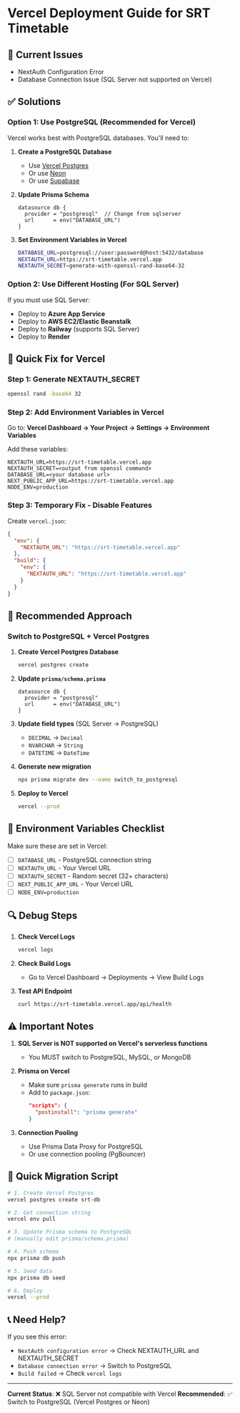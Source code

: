 # Vercel Deployment Guide for SRT Timetable

## 🚨 Current Issues
- NextAuth Configuration Error
- Database Connection Issue (SQL Server not supported on Vercel)

## ✅ Solutions

### Option 1: Use PostgreSQL (Recommended for Vercel)

Vercel works best with PostgreSQL databases. You'll need to:

1. **Create a PostgreSQL Database**
   - Use [Vercel Postgres](https://vercel.com/docs/storage/vercel-postgres)
   - Or use [Neon](https://neon.tech/)
   - Or use [Supabase](https://supabase.com/)

2. **Update Prisma Schema**
   ```prisma
   datasource db {
     provider = "postgresql"  // Change from sqlserver
     url      = env("DATABASE_URL")
   }
   ```

3. **Set Environment Variables in Vercel**
   ```bash
   DATABASE_URL=postgresql://user:password@host:5432/database
   NEXTAUTH_URL=https://srt-timetable.vercel.app
   NEXTAUTH_SECRET=generate-with-openssl-rand-base64-32
   ```

### Option 2: Use Different Hosting (For SQL Server)

If you must use SQL Server:
- Deploy to **Azure App Service**
- Deploy to **AWS EC2/Elastic Beanstalk**
- Deploy to **Railway** (supports SQL Server)
- Deploy to **Render**

## 🔧 Quick Fix for Vercel

### Step 1: Generate NEXTAUTH_SECRET

```bash
openssl rand -base64 32
```

### Step 2: Add Environment Variables in Vercel

Go to: **Vercel Dashboard → Your Project → Settings → Environment Variables**

Add these variables:

```
NEXTAUTH_URL=https://srt-timetable.vercel.app
NEXTAUTH_SECRET=<output from openssl command>
DATABASE_URL=<your database url>
NEXT_PUBLIC_APP_URL=https://srt-timetable.vercel.app
NODE_ENV=production
```

### Step 3: Temporary Fix - Disable Features

Create `vercel.json`:

```json
{
  "env": {
    "NEXTAUTH_URL": "https://srt-timetable.vercel.app"
  },
  "build": {
    "env": {
      "NEXTAUTH_URL": "https://srt-timetable.vercel.app"
    }
  }
}
```

## 🎯 Recommended Approach

### Switch to PostgreSQL + Vercel Postgres

1. **Create Vercel Postgres Database**
   ```bash
   vercel postgres create
   ```

2. **Update `prisma/schema.prisma`**
   ```prisma
   datasource db {
     provider = "postgresql"
     url      = env("DATABASE_URL")
   }
   ```

3. **Update field types** (SQL Server → PostgreSQL)
   - `DECIMAL` → `Decimal`
   - `NVARCHAR` → `String`
   - `DATETIME` → `DateTime`

4. **Generate new migration**
   ```bash
   npx prisma migrate dev --name switch_to_postgresql
   ```

5. **Deploy to Vercel**
   ```bash
   vercel --prod
   ```

## 📝 Environment Variables Checklist

Make sure these are set in Vercel:

- [ ] `DATABASE_URL` - PostgreSQL connection string
- [ ] `NEXTAUTH_URL` - Your Vercel URL
- [ ] `NEXTAUTH_SECRET` - Random secret (32+ characters)
- [ ] `NEXT_PUBLIC_APP_URL` - Your Vercel URL
- [ ] `NODE_ENV=production`

## 🔍 Debug Steps

1. **Check Vercel Logs**
   ```bash
   vercel logs
   ```

2. **Check Build Logs**
   - Go to Vercel Dashboard → Deployments → View Build Logs

3. **Test API Endpoint**
   ```bash
   curl https://srt-timetable.vercel.app/api/health
   ```

## ⚠️ Important Notes

1. **SQL Server is NOT supported on Vercel's serverless functions**
   - You MUST switch to PostgreSQL, MySQL, or MongoDB

2. **Prisma on Vercel**
   - Make sure `prisma generate` runs in build
   - Add to `package.json`:
     ```json
     "scripts": {
       "postinstall": "prisma generate"
     }
     ```

3. **Connection Pooling**
   - Use Prisma Data Proxy for PostgreSQL
   - Or use connection pooling (PgBouncer)

## 🚀 Quick Migration Script

```bash
# 1. Create Vercel Postgres
vercel postgres create srt-db

# 2. Get connection string
vercel env pull

# 3. Update Prisma schema to PostgreSQL
# (manually edit prisma/schema.prisma)

# 4. Push schema
npx prisma db push

# 5. Seed data
npx prisma db seed

# 6. Deploy
vercel --prod
```

## 📞 Need Help?

If you see this error:
- `NextAuth configuration error` → Check NEXTAUTH_URL and NEXTAUTH_SECRET
- `Database connection error` → Switch to PostgreSQL
- `Build failed` → Check `vercel logs`

---

**Current Status**: ❌ SQL Server not compatible with Vercel
**Recommended**: ✅ Switch to PostgreSQL (Vercel Postgres or Neon)
